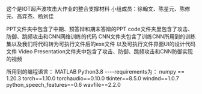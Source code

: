 这个是IOT超声波攻击大作业的整合支撑材料
小组成员：徐翰文、陈星元、陈修元、高弈杰、杨刘佳

PPT文件夹中包含了中期、预答辩和期末答辩的PPT
code文件夹里包含了攻击、防御、跳频攻击和CNN网络训练的代码
CNN文件夹包含了训练CNN所用到的训练集以及我们将代码转为可执行文件后的exe文件
	以及可执行文件界面UI的设计代码文件
Video Presentation文件夹中包含了攻击、防御、跳频攻击和CNN防御实现的视频

所用到的编程语言：
	MATLAB
 	Python3.8
	----requirements为：
		numpy == 1.20.3
		torch==1.10.0
		torchaudio==0.10.0
		tkinter==8.5.0
		windnd==1.0.7
		python_speech_features==0.6
		wavfile==2.2.0

		
		
